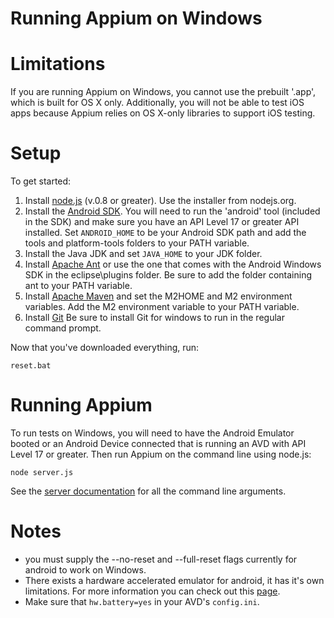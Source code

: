 Running Appium on Windows
=======================

# Limitations

If you are running Appium on Windows, you cannot use the prebuilt '.app', which is built for OS X only. Additionally, you will not be able to test iOS apps because Appium relies on OS X-only libraries to support iOS testing.

# Setup

To get started:

1. Install [node.js](http://nodejs.org/download/) (v.0.8 or greater). Use the installer from nodejs.org.
2. Install the [Android SDK](http://developer.android.com/sdk/index.html). You will need to run the 'android' tool (included in the SDK) and make sure you have an API Level 17 or greater API installed. Set `ANDROID_HOME` to be your Android SDK path and add the tools and platform-tools folders to your PATH variable.
3. Install the Java JDK and set `JAVA_HOME` to your JDK folder.
4. Install [Apache Ant](http://ant.apache.org/bindownload.cgi) or use the one that comes with the Android Windows SDK in the eclipse\plugins folder. Be sure to add the folder containing ant to your PATH variable.
5. Install [Apache Maven](http://maven.apache.org/download.cgi) and set the M2HOME and M2 environment variables. Add the M2 environment variable to your PATH variable.
6. Install [Git](http://git-scm.com/download/win) Be sure to install Git for windows to run in the regular command prompt.

Now that you've downloaded everything, run:

    reset.bat

# Running Appium

To run tests on Windows, you will need to have the Android Emulator booted or an Android Device connected that is running an AVD with API Level 17 or greater. Then run Appium on the command line using node.js:

    node server.js

See the [server documentation](https://github.com/appium/appium/blob/master/docs/server-args.md) for all the command line arguments.

# Notes
* you must supply the --no-reset and --full-reset flags currently for android to work on Windows.
* There exists a hardware accelerated emulator for android, it has it's own
  limitations. For more information you can check out this
  [page](https://github.com/appium/appium/blob/master/docs/android-hax-emulator.md).
* Make sure that `hw.battery=yes` in your AVD's `config.ini`.
